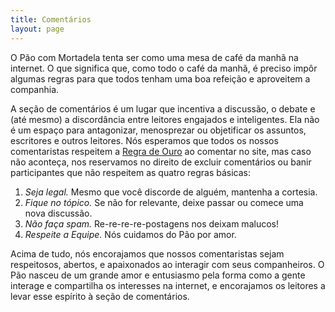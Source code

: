 ```yaml
---
title: Comentários
layout: page
---
```


O Pão com Mortadela tenta ser como uma mesa de café da manhã na internet. O que significa que, como todo o café da manhã, é preciso impôr algumas regras para que todos tenham uma boa refeição e aproveitem a companhia.

A seção de comentários é um lugar que incentiva a discussão, o debate e (até mesmo) a discordância entre leitores engajados e inteligentes. Ela não é um espaço para antagonizar, menosprezar ou objetificar os assuntos, escritores e outros leitores. Nós esperamos que todos os nossos comentaristas respeitem a [Regra de Ouro](https://pt.wikipedia.org/wiki/Ética_da_reciprocidade) ao comentar no site, mas caso não aconteça, nos reservamos no direito de excluir comentários ou banir participantes que não respeitem as quatro regras básicas:

1. _Seja legal._ Mesmo que você discorde de alguém, mantenha a cortesia.
2. _Fique no tópico._ Se não for relevante, deixe passar ou comece uma nova discussão.
3. _Não faça spam._ Re-re-re-re-postagens nos deixam malucos!
4. _Respeite a Equipe._ Nós cuidamos do Pão por amor.

Acima de tudo, nós encorajamos que nossos comentaristas sejam respeitosos, abertos, e apaixonados ao interagir com seus companheiros. O Pão nasceu de um grande amor e entusiasmo pela forma como a gente interage e compartilha os interesses na internet, e encorajamos os leitores a levar esse espírito à seção de comentários.
